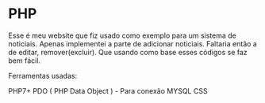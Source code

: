 # PHP
Esse é meu website que fiz usado como exemplo para um sistema de noticiais.
Apenas implementei a parte de adicionar noticiais.
Faltaria então a de editar, remover(excluir). Que usando como base esses códigos se faz bem fácil.

Ferramentas usadas:

PHP7+
PDO ( PHP Data Object ) - Para conexão MYSQL
CSS


